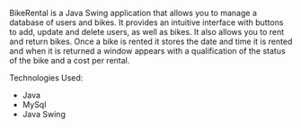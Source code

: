 BikeRental is a Java Swing application that allows you to manage a database of users and bikes. 
It provides an intuitive interface with buttons to add, update and delete users, as well as bikes. It also allows you to rent and return bikes. 
Once a bike is rented it stores the date and time it is rented and when it is returned a window appears with a qualification of the status of the bike and a cost per rental.

Technologies Used: 
- Java
- MySql 
- Java Swing

